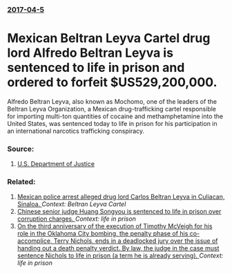 ### [2017-04-5](/news/2017/04/5/index.md)

# Mexican Beltran Leyva Cartel drug lord Alfredo Beltran Leyva is sentenced to life in prison and ordered to forfeit $US529,200,000. 

Alfredo Beltran Leyva, also known as Mochomo, one of the leaders of the Beltran Leyva Organization, a Mexican drug-trafficking cartel responsible for importing multi-ton quantities of cocaine and methamphetamine into the United States, was sentenced today to life in prison for his participation in an international narcotics trafficking conspiracy.


### Source:

1. [U.S. Department of Justice](https://www.justice.gov/opa/pr/alfredo-beltran-leyva-sentenced-life-prison-leading-international-drug-trafficking-conspiracy)

### Related:

1. [Mexican police arrest alleged drug lord Carlos Beltran Leyva in Culiacan, Sinaloa. ](/news/2010/01/3/mexican-police-arrest-alleged-drug-lord-carlos-beltra-n-leyva-in-culiaca-n-sinaloa.md) _Context: Beltran Leyva Cartel_
2. [Chinese senior judge Huang Songyou is sentenced to life in prison over corruption charges. ](/news/2010/01/19/chinese-senior-judge-huang-songyou-is-sentenced-to-life-in-prison-over-corruption-charges.md) _Context: life in prison_
3. [ On the third anniversary of the execution of Timothy McVeigh for his role in the Oklahoma City bombing, the penalty phase of his co-accomplice, Terry Nichols, ends in a deadlocked jury over the issue of handing out a death penalty verdict. By law, the judge in the case must sentence Nichols to life in prison (a term he is already serving). ](/news/2004/06/11/on-the-third-anniversary-of-the-execution-of-timothy-mcveigh-for-his-role-in-the-oklahoma-city-bombing-the-penalty-phase-of-his-co-accompl.md) _Context: life in prison_
